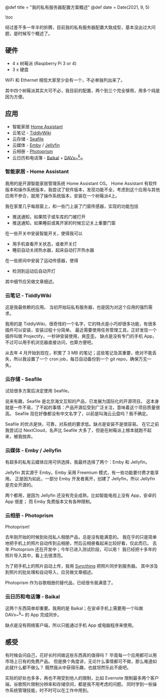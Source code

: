 @def title = "我的私有服务器配置方案概述"
@def date = Date(2021, 9, 5)


\toc


经过差不多一年半的折腾，目前我的私有服务器配置大致成型，基本没出过大问题，是时候写个概述了。

## 硬件

- 4 x 树莓派 (Raspberry Pi 3 or 4) 
- 3 x 硬盘

WiFi 和 Ethernet 相信大家至少会有一个，不必单独列出来了。

其中四个树莓派其实大可不必，我目前的配置，两个到三个完全够用，用多个纯是因为方便。

## 应用

- 智能家居 [Home Assistant](https://www.home-assistant.io/)
- 云笔记 - [TiddlyWiki](https://tiddlywiki.com/)
- 云存储 - [Seafile](https://www.seafile.com)
- 云媒体 - [Emby](https://emby.media/) / [Jellyfin](https://jellyfin.org/)
- 云相册 - [Photoprism](https://photoprism.app/)
- 云日历和电话簿 - [Baikal](https://github.com/sabre-io/Baikal/) + [DAVx~~~<sup>5</sup>~~~](https://www.davx5.com/)

### 智能家居 - Home Assistant

我用的是开源智能家居管理系统 Home Assistant OS。
Home Assistant 有软件版本和操作系统版本，我尝试了软件版本，发现功能不全，考虑到这个应用与其他应用不参合，就用了操作系统版本，安装在一个树莓派4上。

我在家里几乎每扇窗上，和一些门上装了门窗传感器，实现的功能包括

- 推送通知，如果院子或车库的门被打开
- 推送通知，如果睡前或离开家的时候忘记关上重要门窗

在一些开关中安装智能开关，使得我可以

- 用手机查看开关状态，或者开关灯
- 睡前自动关闭热水器，起床自动打开热水器

在一些房间中安装了运动传感器，使得

- 检测到运动后自动开灯

其中细节应另做文章细述。


### 云笔记 - TiddlyWiki

这是我最依赖的应用。
当初开始玩私有服务器，也是因为对这个应用的强烈需求。

我用的是 TiddlyWiki，很奇怪的一个名字，它的特点是小巧却很多功能，有很多插件可以安装，安装过程十分简单。
最近需要使用任务管理工具，正好发现一个插件叫做 Projectify，一秒钟安装使用，爽歪歪。
缺点是没有专门的手机 App，不过可以用手机浏览器直接访问，也算方便吧。

从去年 4 月开始到现在，积累了 3 MB 的笔记；这些笔记及其重要，绝对不能丢失，所以我设置了一个 cron job，每日自动备份到一个 git repo，确保万无一失。



### 云存储 - Seafile

试验很多方案后决定使用 Seafile。

说来有趣，Seafile 是北京海文互知的产品，已发展为国际化的开源项目。
这本身就是一件不易，了不起的事情：产品开源后受到广泛关注，意味着这个项目质量很高。
Seafile 现在好像都没有中文名字了，以前是叫海云云盘吗？我不确定。

Seafile 的优点是快，可靠，对系统的要求低。缺点是安装不是很容易。
在它之前我尝试过 NextCloud，名声比 Seafile 大多了，但是在树莓派上根本就跑不起来，被我抛弃。

### 云媒体 - Emby / Jellyfin

有超多的私有云媒体应用可供选择，我最终选择了两个：Emby 和 Jellyfin。

Jellyfin 其实源于 Emby。Emby 采用 Freemium 模式，有一些功能要付费才能享用。
正是因为如此，一部分 Emby 开发者离开，创建了 Jellyfin，所以 Jellyfin 是完全开源的。

两个都用，是因为 Jellyfin 还没有完全成熟，比如智能电视上没有 App，安卓的 App 很差；
而 Emby 免费版本又有各种限制。

### 云相册 - Photoprism

Photoprism!

去年刚开始的时候到处找私人相册产品，总是没有能满意的。
我在乎的只是简单地把手机上的照片自动传到云相册，然后云相册看起来比较好看，仅此而已。
去年 Photoprism 还在开发中；今年已进入测试阶段，可以用！
我已经把十多年的照片导入其中，看上去很漂亮。

为了把手机上的照片自动上传，我用 [Syncthing](https://syncthing.net/) 把照片同步到服务器。
其中涉及到照片的批处理和自动导入，应另做文章细述。

Photoprism 作为谷歌相册的替代品，已经很令我满意了。

### 云日历和电话簿 - Baikal

这两个东西简单却重要。我用的是 Baikal；在安卓手机上需要用一个叫做 DAVx~~~<sup>5</sup>~~~ 的 App 完成同步。

缺点是没有网络客户端，所以只能通过手机 App 或电脑程序来使用。

## 感受

有时候会问自己，花好长时间做这些东西真的值得吗？
毕竟每一个应用都可以用市场上已有的免费产品。
但是换个角度讲，无论什么事情都可不做，那么难道如此就什么都不做么？
既然我从中获得乐趣，也就坦然乐此不疲吧。

实际的好处也多多，再也不用受到他人的限制，比如 Evernote 限制最多两个客户端，谷歌照片限制分辨率和存储空间，都是我不用考虑的问题。
同时学到一些操作系统管理技能，时不时可以在工作中用到。